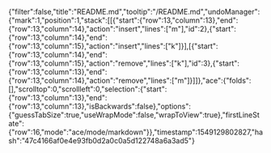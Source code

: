 {"filter":false,"title":"README.md","tooltip":"/README.md","undoManager":{"mark":1,"position":1,"stack":[[{"start":{"row":13,"column":13},"end":{"row":13,"column":14},"action":"insert","lines":["m"],"id":2},{"start":{"row":13,"column":14},"end":{"row":13,"column":15},"action":"insert","lines":["k"]}],[{"start":{"row":13,"column":14},"end":{"row":13,"column":15},"action":"remove","lines":["k"],"id":3},{"start":{"row":13,"column":13},"end":{"row":13,"column":14},"action":"remove","lines":["m"]}]]},"ace":{"folds":[],"scrolltop":0,"scrollleft":0,"selection":{"start":{"row":13,"column":13},"end":{"row":13,"column":13},"isBackwards":false},"options":{"guessTabSize":true,"useWrapMode":false,"wrapToView":true},"firstLineState":{"row":16,"mode":"ace/mode/markdown"}},"timestamp":1549129802827,"hash":"47c4166af0e4e93fb0d2a0c0a5d122748a6a3ad5"}